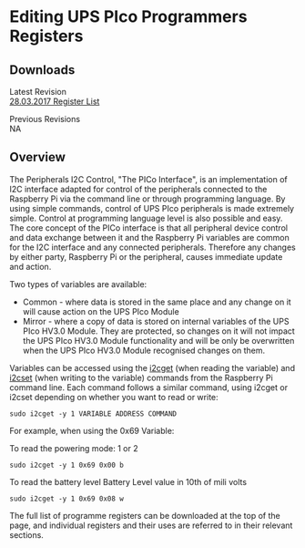 # Editing UPS PIco Programmers Registers

## Downloads

Latest Revision  
[28.03.2017 Register List](https://www.modmypi.com/download/pimodules/_28_03_2017-register-list.docx)

Previous Revisions  
NA

## Overview

The Peripherals I2C Control, "The PICo Interface", is an implementation of I2C interface adapted for control of the peripherals connected to the Raspberry Pi via the command line or through programming language.  By using simple commands, control of UPS PIco peripherals is made extremely simple. Control at programming language level is also possible and easy. The core concept of the PICo interface is that all peripheral device control and data exchange between it and the Raspberry Pi variables are common for the I2C interface and any connected peripherals. Therefore any changes by either party, Raspberry Pi or the peripheral, causes immediate update and action.

Two types of variables are available:
* Common - where data is stored in the same place and any change on it will cause action on the UPS PIco Module
* Mirror - where a copy of data is stored on internal variables of the UPS PIco HV3.0 Module. They are protected, so changes on it will not impact the UPS PIco HV3.0 Module functionality and will be only be overwritten when the UPS PIco HV3.0 Module recognised changes on them.

Variables can be accessed using the [i2cget](https://linux.die.net/man/8/i2cget) (when reading the variable) and [i2cset](https://linux.die.net/man/8/i2cset) (when writing to the variable) commands from the Raspberry Pi command line. Each command follows a similar command, using i2cget or i2cset depending on whether you want to read or write:

    sudo i2cget -y 1 VARIABLE ADDRESS COMMAND

For example, when using the 0x69 Variable:

To read the powering mode: 1 or 2

    sudo i2cget -y 1 0x69 0x00 b

To read the battery level Battery Level value in 10th of mili volts

    sudo i2cget -y 1 0x69 0x08 w

The full list of programme registers can be downloaded at the top of the page, and individual registers and their uses are referred to in their relevant sections.